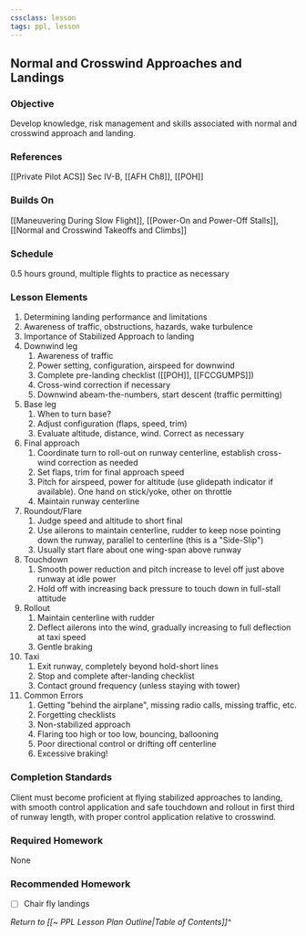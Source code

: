 ```yaml
---
cssclass: lesson
tags: ppl, lesson
---
```

## Normal and Crosswind Approaches and Landings

### Objective
Develop knowledge, risk management and skills associated with normal and crosswind approach and landing.

### References
[[Private Pilot ACS]] Sec IV-B, [[AFH Ch8]], [[POH]]

### Builds On
[[Maneuvering During Slow Flight]], [[Power-On and Power-Off Stalls]], [[Normal and Crosswind Takeoffs and Climbs]]

### Schedule
0.5 hours ground, multiple flights to practice as necessary

### Lesson Elements
1. Determining landing performance and limitations
2. Awareness of traffic, obstructions, hazards, wake turbulence
3. Importance of Stabilized Approach to landing
4. Downwind leg
	1. Awareness of traffic
	2. Power setting, configuration, airspeed for downwind
	3. Complete pre-landing checklist ([[POH]], [[FCCGUMPS]])
	4. Cross-wind correction if necessary
	5. Downwind abeam-the-numbers, start descent (traffic permitting)
5. Base leg
	1. When to turn base?
	2. Adjust configuration (flaps, speed, trim)
	3. Evaluate altitude, distance, wind. Correct as necessary
6. Final approach
	1. Coordinate turn to roll-out on runway centerline, establish cross-wind correction as needed
	2. Set flaps, trim for final approach speed
	3. Pitch for airspeed, power for altitude (use glidepath indicator if available). One hand on stick/yoke, other on throttle
	4. Maintain runway centerline
7. Roundout/Flare
	1. Judge speed and altitude to short final
	2. Use ailerons to maintain centerline, rudder to keep nose pointing down the runway, parallel to centerline (this is a "Side-Slip")
	3. Usually start flare about one wing-span above runway
8. Touchdown
	1. Smooth power reduction and pitch increase to level off just above runway at idle power
	2. Hold off with increasing back pressure to touch down in full-stall attitude
9. Rollout
	1. Maintain centerline with rudder
	2. Deflect ailerons into the wind, gradually increasing to full deflection at taxi speed
	3. Gentle braking
10. Taxi
	1. Exit runway, completely beyond hold-short lines
	2. Stop and complete after-landing checklist
	3. Contact ground frequency (unless staying with tower)
11. Common Errors
	1. Getting "behind the airplane", missing radio calls, missing traffic, etc.
	2. Forgetting checklists
	3. Non-stabilized approach
	4. Flaring too high or too low, bouncing, ballooning
	5. Poor directional control or drifting off centerline
	6. Excessive braking!

### Completion Standards
Client must become proficient at flying  stabilized approaches to landing, with smooth control application and safe touchdown and rollout in first third of runway length, with proper control application relative to crosswind.

### Required Homework
 None

### Recommended Homework 
- [ ] Chair fly landings

*Return to [[~ PPL Lesson Plan Outline|Table of Contents]]^*